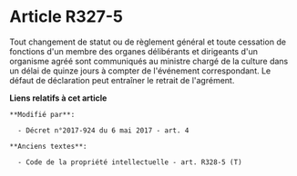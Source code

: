 # Article R327-5

Tout changement de statut ou de règlement général et toute cessation de fonctions d'un membre des organes délibérants et
dirigeants d'un organisme agréé sont communiqués au ministre chargé de la culture dans un délai de quinze jours à compter de
l'événement correspondant. Le défaut de déclaration peut entraîner le retrait de l'agrément.

**Liens relatifs à cet article**

	**Modifié par**:

	  - Décret n°2017-924 du 6 mai 2017 - art. 4

	**Anciens textes**:

	  - Code de la propriété intellectuelle - art. R328-5 (T)
